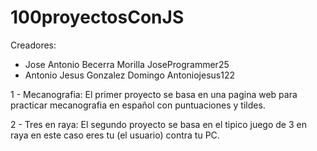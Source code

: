 ﻿# 100proyectosConJS

 Creadores: 
 - Jose Antonio Becerra Morilla JoseProgrammer25
 - Antonio Jesus Gonzalez Domingo Antoniojesus122
 

1 - Mecanografia: El primer proyecto se basa en una pagina web para practicar mecanografia en español con puntuaciones y tildes.

2 - Tres en raya: El segundo proyecto se basa en el tipico juego de 3 en raya en este caso eres tu (el usuario) contra tu PC.
